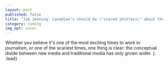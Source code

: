 ```yaml
---
layout: post
published: false
title: "Jim Jenning: Canadian's should be \"scared shitless\" about the media ecosystem"
category: coding
img_opt: cover
---
```


Whether you believe it's one of the most exciting times to work in journalism, or one of the scariest times, one thing is clear: the conceptual divide between new media and traditional media has only grown wider.
{: .lead}